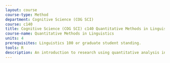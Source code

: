 ```yaml
---
layout: course 
course-type: Method
department: Cognitive Science (COG SCI)
course: c140
title: Cognitive Science (COG SCI) c140 Quantitative Methods in Linguistics
course-name: Quantitative Methods in Linguistics
units: 4
prerequisites: Linguistics 100 or graduate student standing.
tools: R
description: An introduction to research using quantitative analysis in linguistics and cognitive science. Students will learn how to use the R programming environment for statistical analysis and data visualization. Also listed as Linguistics C160.
---
```

